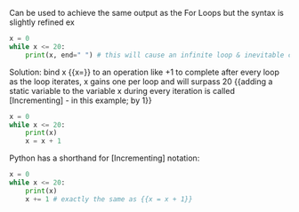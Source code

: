 Can be used to achieve the same output as the For Loops but the syntax is slightly refined
ex
```python
x = 0
while x <= 20:
	print(x, end=" ") # this will cause an infinite loop & inevitable crash 
```
Solution: 
	bind x {{x=}} to an operation like +1 to complete after every loop
	as the loop iterates, x gains one per loop and will surpass 20
		{{adding a static variable to the variable x during every iteration is called [Incrementing] - in this example; by 1}}
```python
x = 0
while x <= 20:
	print(x)
	x = x + 1
```
Python has a shorthand for [Incrementing] notation:
```python
x = 0
while x <= 20:
	print(x)
	x += 1 # exactly the same as {{x = x + 1}}